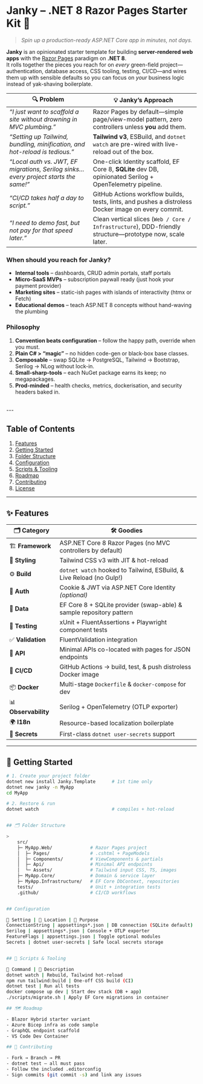 # Janky – .NET 8 Razor Pages Starter Kit 🚀
> *Spin up a production-ready ASP.NET Core app in minutes, not days.*


**Janky** is an opinionated starter template for building **server-rendered web apps** with the
[Razor Pages](https://learn.microsoft.com/aspnet/core/razor-pages) paradigm on **.NET 8**.  
It rolls together the pieces you reach for on *every* green-field project—authentication,
database access, CSS tooling, testing, CI/CD—and wires them up with sensible defaults so you
can focus on *your* business logic instead of yak-shaving boilerplate.

| 🔍 Problem | 💡 Janky’s Approach |
|-----------|--------------------|
| *“I just want to scaffold a site without drowning in MVC plumbing.”* | Razor Pages by default—simple page/view-model pattern, zero controllers unless **you** add them. |
| *“Setting up Tailwind, bundling, minification, and hot-reload is tedious.”* | **Tailwind v3**, ESBuild, and `dotnet watch` are pre-wired with live-reload out of the box. |
| *“Local auth vs. JWT, EF migrations, Serilog sinks… every project starts the same!”* | One-click Identity scaffold, EF Core 8, **SQLite** dev DB, opinionated Serilog + OpenTelemetry pipeline. |
| *“CI/CD takes half a day to script.”* | GitHub Actions workflow builds, tests, lints, and pushes a distroless Docker image on every commit. |
| *“I need to demo fast, but not pay for that speed later.”* | Clean vertical slices (`Web / Core / Infrastructure`), DDD-friendly structure—prototype now, scale later. |

### When should you reach for Janky?
* **Internal tools** – dashboards, CRUD admin portals, staff portals  
* **Micro-SaaS MVPs** – subscription paywall ready (just hook your payment provider)  
* **Marketing sites** – static-ish pages with islands of interactivity (htmx or Fetch)  
* **Educational demos** – teach ASP.NET 8 concepts without hand-waving the plumbing  

### Philosophy
1. **Convention beats configuration** – follow the happy path, override when you must.  
2. **Plain C# > “magic”** – no hidden code-gen or black-box base classes.  
3. **Composable** – swap SQLite → PostgreSQL, Tailwind → Bootstrap, Serilog → NLog without lock-in.  
4. **Small-sharp-tools** – each NuGet package earns its keep; no megapackages.  
5. **Prod-minded** – health checks, metrics, dockerisation, and security headers baked in.

<br/>
---

## Table of Contents

1. [Features](#features)
2. [Getting Started](#getting-started)
3. [Folder Structure](#folder-structure)
4. [Configuration](#configuration)
5. [Scripts & Tooling](#scripts--tooling)
6. [Roadmap](#roadmap)
7. [Contributing](#contributing)
8. [License](#license)

---

## ✨ Features

| 🗂 Category               | 🛠 Goodies                                                                     |
|--------------------------|--------------------------------------------------------------------------------|
| 🏗 **Framework**         | ASP.NET Core 8 Razor Pages (no MVC controllers by default)                     |
| 🎨 **Styling**           | Tailwind CSS v3 with JIT & hot-reload                                          |
| ⚙️ **Build**             | `dotnet watch` hooked to Tailwind, ESBuild, & Live Reload (no Gulp!)          |
| 🔐 **Auth**              | Cookie & JWT via ASP.NET Core Identity *(optional)*                           |
| 💾 **Data**              | EF Core 8 + SQLite provider (swap-able) & sample repository pattern            |
| 🧪 **Testing**           | xUnit + FluentAssertions + Playwright component tests                          |
| ✅ **Validation**        | FluentValidation integration                                                   |
| 🔌 **API**               | Minimal APIs co-located with pages for JSON endpoints                          |
| 🐳 **CI/CD**             | GitHub Actions → build, test, & push distroless Docker image                  |
| 📦 **Docker**            | Multi-stage `Dockerfile` & `docker-compose` for dev                            |
| 📊 **Observability**     | Serilog + OpenTelemetry (OTLP exporter)                                        |
| 🌍 **I18n**              | Resource-based localization boilerplate                                        |
| 🔑 **Secrets**           | First-class `dotnet user-secrets` support                                      |

---

## 🚀 Getting Started

```bash
# 1. Create your project folder
dotnet new install Janky.Template      # 1st time only
dotnet new janky -n MyApp
cd MyApp

# 2. Restore & run
dotnet watch                           # compiles + hot-reload


## 🗂 Folder Structure

> 
    src/
    ├─ MyApp.Web/              # Razor Pages project
    │  ├─ Pages/               # .cshtml + PageModels
    │  ├─ Components/          # ViewComponents & partials
    │  ├─ Api/                 # Minimal API endpoints
    │  └─ Assets/              # Tailwind input CSS, TS, images
    ├─ MyApp.Core/             # Domain & service layer
    ├─ MyApp.Infrastructure/   # EF Core DbContext, repositories
    tests/                     # Unit + integration tests
    .github/                   # CI/CD workflows


## Configuration

🔧 Setting | 📄 Location | 📝 Purpose
ConnectionString | appsettings*.json | DB connection (SQLite default)
Serilog | appsettings*.json | Console + OTLP exporter
FeatureFlags | appsettings.json | Toggle optional modules
Secrets | dotnet user-secrets | Safe local secrets storage


## 🏃 Scripts & Tooling

🔨 Command | 💬 Description
dotnet watch | Rebuild, Tailwind hot-reload
npm run tailwind:build | One-off CSS build (CI)
dotnet test | Run all tests
docker compose up dev | Start dev stack (DB + app)
./scripts/migrate.sh | Apply EF Core migrations in container

## 🗺 Roadmap

- Blazor Hybrid starter variant
- Azure Bicep infra as code sample
- GraphQL endpoint scaffold
- VS Code Dev Container

## 🤝 Contributing

- Fork → Branch → PR
- dotnet test – all must pass
- Follow the included .editorconfig
- Sign commits (git commit -s) and link any issues